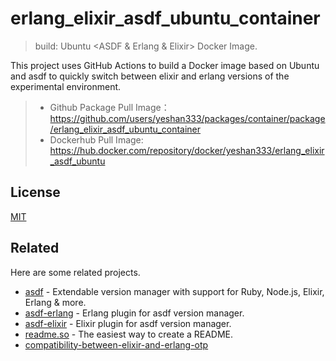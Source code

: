 # erlang_elixir_asdf_ubuntu_container

> build: Ubuntu <ASDF & Erlang & Elixir> Docker Image.

This project uses GitHub Actions to build a Docker image based on Ubuntu and asdf to quickly switch between elixir and erlang versions of the experimental environment.

> - Github Package Pull Image：https://github.com/users/yeshan333/packages/container/package/erlang_elixir_asdf_ubuntu_container
> - Dockerhub Pull Image: https://hub.docker.com/repository/docker/yeshan333/erlang_elixir_asdf_ubuntu

## License

[MIT](https://choosealicense.com/licenses/mit/)

## Related

Here are some related projects.

- [asdf](https://github.com/asdf-vm/asdf) - Extendable version manager with support for Ruby, Node.js, Elixir, Erlang & more.
- [asdf-erlang](https://github.com/asdf-vm/asdf-erlang) - Erlang plugin for asdf version manager.
- [asdf-elixir](https://github.com/asdf-vm/asdf-elixir) - Elixir plugin for asdf version manager.
- [readme.so](https://readme.so/editor) - The easiest way to create a README.
- [compatibility-between-elixir-and-erlang-otp](https://hexdocs.pm/elixir/compatibility-and-deprecations.html#compatibility-between-elixir-and-erlang-otp)